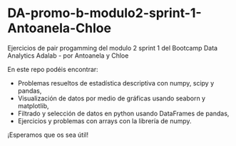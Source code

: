 # DA-promo-b-modulo2-sprint-1-Antoanela-Chloe
Ejercicios de pair progamming del modulo 2 sprint 1 del Bootcamp Data Analytics Adalab - por Antoanela y Chloe

En este repo podéis encontrar:
- Problemas resueltos de estadística descriptiva con numpy, scipy y pandas, 
- Visualización de datos por medio de gráficas usando seaborn y matplotlib,
- Filtrado y selección de datos en python usando DataFrames de pandas,
- Ejercicios y problemas con arrays con la librería de numpy.

¡Esperamos que os sea útil!
